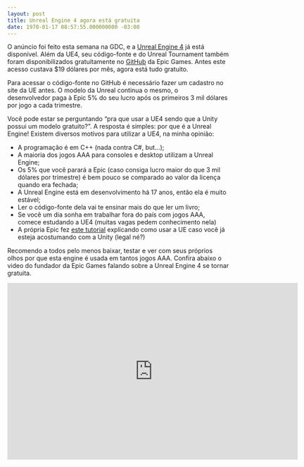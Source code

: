 ```yaml
---
layout: post
title: Unreal Engine 4 agora está gratuita
date: 1970-01-17 08:57:55.000000000 -03:00
---
```


O anúncio foi feito esta semana na GDC, e a [Unreal Engine 4](https://www.unrealengine.com/what-is-unreal-engine-4 "Unreal Engine 4") já está disponível. Além da UE4, seu código-fonte e do Unreal Tournament também foram disponibilizados gratuitamente no [GitHub](http://github.com/EpicGames "GitHub") da Epic Games. Antes este acesso custava $19 dólares por mês, agora está tudo gratuito.

Para acessar o código-fonte no GitHub é necessário fazer um cadastro no site da UE antes. O modelo da Unreal continua o mesmo, o desenvolvedor paga à Epic 5% do seu lucro após os primeiros 3 mil dólares por jogo a cada trimestre.

Você pode estar se perguntando “pra que usar a UE4 sendo que a Unity possui um modelo gratuito?”. A resposta é simples: por que é a Unreal Engine! Existem diversos motivos para utilizar a UE4, na minha opinião:

- A programação é em C++ (nada contra C#, but…);
- A maioria dos jogos AAA para consoles e desktop utilizam a Unreal Engine;
- Os 5% que você parará a Epic (caso consiga lucro maior do que 3 mil dólares por trimestre) é bem pouco se comparado ao valor da licença quando era fechada;
- A Unreal Engine está em desenvolvimento há 17 anos, então ela é muito estável;
- Ler o código-fonte dela vai te ensinar mais do que ler um livro;
- Se você um dia sonha em trabalhar fora do país com jogos AAA, comece estudando a UE4 (muitas vagas pedem conhecimento nela)
- A própria Epic fez [este tutorial](https://docs.unrealengine.com/latest/INT/GettingStarted/FromUnity/index.html "UE for Unity Devs") explicando como usar a UE caso você já esteja acostumando com a Unity (legal né?)

Recomendo a todos pelo menos baixar, testar e ver com seus próprios olhos por que esta engine é usada em tantos jogos AAA. Confira abaixo o video do fundador da Epic Games falando sobre a Unreal Engine 4 se tornar gratuita.

<span class="embed-youtube" style="text-align:center; display: block;"><iframe allowfullscreen="true" class="youtube-player" frameborder="0" height="402" src="http://www.youtube.com/embed/Pt86Ab4_TnA?version=3&rel=1&fs=1&autohide=2&showsearch=0&showinfo=1&iv_load_policy=1&wmode=transparent" type="text/html" width="660"></iframe></span>


